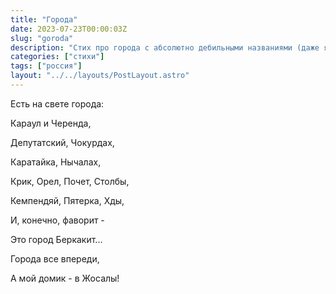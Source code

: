 ```yaml
---
title: "Города"
date: 2023-07-23T00:00:03Z
slug: "goroda"
description: "Стих про города с абсолютно дебильными названиями (даже я мог бы придумать лучше)"
categories: ["стихи"]
tags: ["россия"]
layout: "../../layouts/PostLayout.astro"
---
```


Есть на свете города:

Караул и Черенда,

Депутатский, Чокурдах,

Каратайка, Нычалах,

Крик, Орел, Почет, Столбы,

Кемпендяй, Пятерка, Хды,

И, конечно, фаворит - 

Это город Беркакит...

Города все впереди,

А мой домик - в Жосалы!